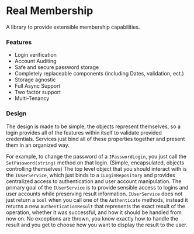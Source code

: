 # Real Membership

A library to provide extensible membership capabilities.

### Features

- Login verification
- Account Auditing
- Safe and secure password storage
- Completely replaceable components (including Dates, validation, ect.)
- Storage agnostic
- Full Async Support
- Two factor support
- Multi-Tenancy

### Design

The design is made to be simple, the objects represent themselves, so a login provides all of the features within itself to validate provided credentials. Services just bind all of these properties together and present them in an organized way. 

For example, to change the password of a `IPasswordLogin`, you just call the `SetPassword(string)` method on that login. (Simple, encapsulated, objects controlling themselves) The top level object that you should interact with is the `IUserService`, which just binds to a `ILoginRepository` and provides centralized access to authentication and user account manipulation. The primary goal of the `IUserService` is to provide sensible access to logins and user accounts while preserving result information. `IUserService` does not just return a `bool` when you call one of the `Authenticate` methods, instead it returns a new `AuthenticationResult` that represents the exact result of the operation, whether it was successful, and how it should be handled from now on. No exceptions are thrown, you know exactly how to handle the result and you get to choose how you want to display the result to the user.
